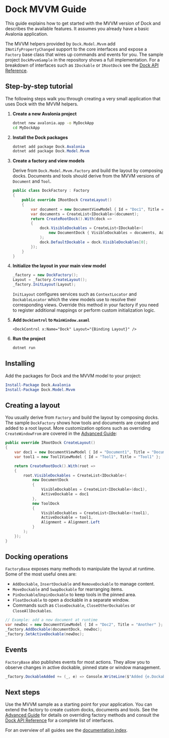 # Dock MVVM Guide

This guide explains how to get started with the MVVM version of Dock and describes the available features. It assumes you already have a basic Avalonia application.

The MVVM helpers provided by `Dock.Model.Mvvm` add `INotifyPropertyChanged`
support to the core interfaces and expose a `Factory` base class that wires up
commands and events for you.  The sample project `DockMvvmSample` in the
repository shows a full implementation. For a breakdown of interfaces such as
`IDockable` or `IRootDock` see the [Dock API Reference](dock-reference.md).

## Step-by-step tutorial

The following steps walk you through creating a very small application that uses Dock with the MVVM helpers.

1. **Create a new Avalonia project**

   ```bash
   dotnet new avalonia.app -o MyDockApp
   cd MyDockApp
   ```

2. **Install the Dock packages**

   ```powershell
   dotnet add package Dock.Avalonia
   dotnet add package Dock.Model.Mvvm
   ```

3. **Create a factory and view models**

   Derive from `Dock.Model.Mvvm.Factory` and build the layout by composing docks. Documents and tools should derive from the MVVM versions of `Document` and `Tool`.

   ```csharp
   public class DockFactory : Factory
   {
       public override IRootDock CreateLayout()
       {
           var document = new DocumentViewModel { Id = "Doc1", Title = "Document" };
           var documents = CreateList<IDockable>(document);
           return CreateRootDock().With(dock =>
           {
               dock.VisibleDockables = CreateList<IDockable>(
                   new DocumentDock { VisibleDockables = documents, ActiveDockable = document }
               );
               dock.DefaultDockable = dock.VisibleDockables[0];
           });
       }
   }
   ```

4. **Initialize the layout in your main view model**

   ```csharp
   _factory = new DockFactory();
   Layout = _factory.CreateLayout();
   _factory.InitLayout(Layout);
   ```

   `InitLayout` configures services such as `ContextLocator` and
   `DockableLocator` which the view models use to resolve their
   corresponding views. Override this method in your factory if you need
   to register additional mappings or perform custom initialization logic.

5. **Add `DockControl` to `MainWindow.axaml`**

   ```xaml
   <DockControl x:Name="Dock" Layout="{Binding Layout}" />
   ```

6. **Run the project**

   ```bash
   dotnet run
   ```

## Installing

Add the packages for Dock and the MVVM model to your project:

```powershell
Install-Package Dock.Avalonia
Install-Package Dock.Model.Mvvm
```

## Creating a layout

You usually derive from `Factory` and build the layout by composing docks. The sample `DockFactory` shows how tools and documents are created and added to a root layout. More customization options such as overriding `CreateWindowFrom` are covered in the [Advanced Guide](dock-advanced.md):

```csharp
public override IRootDock CreateLayout()
{
    var doc1 = new DocumentViewModel { Id = "Document1", Title = "Document1" };
    var tool1 = new Tool1ViewModel { Id = "Tool1", Title = "Tool1" };

    return CreateRootDock().With(root =>
    {
        root.VisibleDockables = CreateList<IDockable>(
            new DocumentDock
            {
                VisibleDockables = CreateList<IDockable>(doc1),
                ActiveDockable = doc1
            },
            new ToolDock
            {
                VisibleDockables = CreateList<IDockable>(tool1),
                ActiveDockable = tool1,
                Alignment = Alignment.Left
            }
        );
    });
}
```

## Docking operations

`FactoryBase` exposes many methods to manipulate the layout at runtime. Some of the most useful ones are:

- `AddDockable`, `InsertDockable` and `RemoveDockable` to manage content.
- `MoveDockable` and `SwapDockable` for rearranging items.
- `PinDockable`/`UnpinDockable` to keep tools in the pinned area.
- `FloatDockable` to open a dockable in a separate window.
- Commands such as `CloseDockable`, `CloseOtherDockables` or `CloseAllDockables`.

```csharp
// Example: add a new document at runtime
var newDoc = new DocumentViewModel { Id = "Doc2", Title = "Another" };
_factory.AddDockable(documentDock, newDoc);
_factory.SetActiveDockable(newDoc);
```

## Events

`FactoryBase` also publishes events for most actions. They allow you to observe changes in active dockable, pinned state or window management.

```csharp
_factory.DockableAdded += (_, e) => Console.WriteLine($"Added {e.Dockable?.Id}");
```

## Next steps

Use the MVVM sample as a starting point for your application. You can extend the factory to create custom docks, documents and tools.
See the [Advanced Guide](dock-advanced.md) for details on overriding factory methods and consult the [Dock API Reference](dock-reference.md) for a complete list of interfaces.

For an overview of all guides see the [documentation index](README.md).
